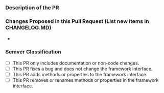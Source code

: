 ### Description of the PR


### Changes Proposed in this Pull Request (List new items in CHANGELOG.MD)

-

### Semver Classification

- [ ] This PR only includes documentation or non-code changes.
- [ ] This PR fixes a bug and does not change the framework interface.
- [ ] This PR adds methods or properties to the framework interface.
- [ ] This PR removes or renames methods or properties in the framework interface.
